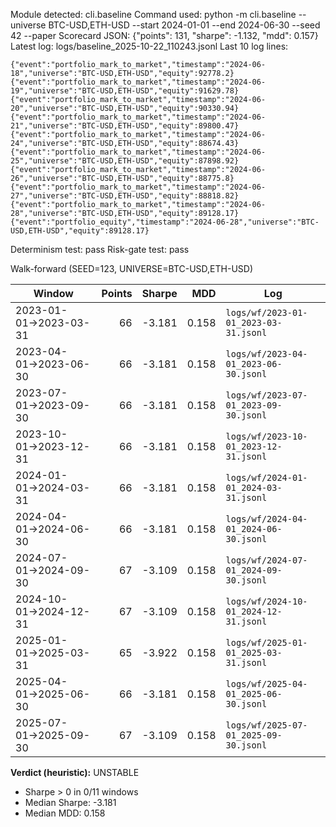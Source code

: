 Module detected: cli.baseline
Command used: python -m cli.baseline --universe BTC-USD,ETH-USD --start 2024-01-01 --end 2024-06-30 --seed 42 --paper
Scorecard JSON: {"points": 131, "sharpe": -1.132, "mdd": 0.157}
Latest log: logs/baseline_2025-10-22_110243.jsonl
Last 10 log lines:
```jsonl
{"event":"portfolio_mark_to_market","timestamp":"2024-06-18","universe":"BTC-USD,ETH-USD","equity":92778.2}
{"event":"portfolio_mark_to_market","timestamp":"2024-06-19","universe":"BTC-USD,ETH-USD","equity":91629.78}
{"event":"portfolio_mark_to_market","timestamp":"2024-06-20","universe":"BTC-USD,ETH-USD","equity":90330.94}
{"event":"portfolio_mark_to_market","timestamp":"2024-06-21","universe":"BTC-USD,ETH-USD","equity":89800.47}
{"event":"portfolio_mark_to_market","timestamp":"2024-06-24","universe":"BTC-USD,ETH-USD","equity":88674.43}
{"event":"portfolio_mark_to_market","timestamp":"2024-06-25","universe":"BTC-USD,ETH-USD","equity":87898.92}
{"event":"portfolio_mark_to_market","timestamp":"2024-06-26","universe":"BTC-USD,ETH-USD","equity":88775.8}
{"event":"portfolio_mark_to_market","timestamp":"2024-06-27","universe":"BTC-USD,ETH-USD","equity":88818.82}
{"event":"portfolio_mark_to_market","timestamp":"2024-06-28","universe":"BTC-USD,ETH-USD","equity":89128.17}
{"event":"portfolio_equity","timestamp":"2024-06-28","universe":"BTC-USD,ETH-USD","equity":89128.17}
```
Determinism test: pass
Risk-gate test: pass

Walk-forward (SEED=123, UNIVERSE=BTC-USD,ETH-USD)

| Window | Points | Sharpe | MDD | Log |
|---|---:|---:|---:|---|
| 2023-01-01→2023-03-31 | 66 | -3.181 | 0.158 | `logs/wf/2023-01-01_2023-03-31.jsonl` |
| 2023-04-01→2023-06-30 | 66 | -3.181 | 0.158 | `logs/wf/2023-04-01_2023-06-30.jsonl` |
| 2023-07-01→2023-09-30 | 66 | -3.181 | 0.158 | `logs/wf/2023-07-01_2023-09-30.jsonl` |
| 2023-10-01→2023-12-31 | 66 | -3.181 | 0.158 | `logs/wf/2023-10-01_2023-12-31.jsonl` |
| 2024-01-01→2024-03-31 | 66 | -3.181 | 0.158 | `logs/wf/2024-01-01_2024-03-31.jsonl` |
| 2024-04-01→2024-06-30 | 66 | -3.181 | 0.158 | `logs/wf/2024-04-01_2024-06-30.jsonl` |
| 2024-07-01→2024-09-30 | 67 | -3.109 | 0.158 | `logs/wf/2024-07-01_2024-09-30.jsonl` |
| 2024-10-01→2024-12-31 | 67 | -3.109 | 0.158 | `logs/wf/2024-10-01_2024-12-31.jsonl` |
| 2025-01-01→2025-03-31 | 65 | -3.922 | 0.158 | `logs/wf/2025-01-01_2025-03-31.jsonl` |
| 2025-04-01→2025-06-30 | 66 | -3.181 | 0.158 | `logs/wf/2025-04-01_2025-06-30.jsonl` |
| 2025-07-01→2025-09-30 | 67 | -3.109 | 0.158 | `logs/wf/2025-07-01_2025-09-30.jsonl` |

**Verdict (heuristic):** UNSTABLE
- Sharpe > 0 in 0/11 windows
- Median Sharpe: -3.181
- Median MDD: 0.158
